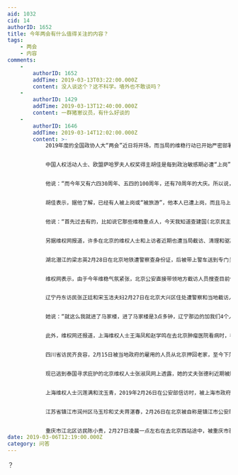```yaml
---
aid: 1032
cid: 14
authorID: 1652
title: 今年两会有什么值得关注的内容？
tags:
    - 两会
    - 内容
comments:
    -
        authorID: 1652
        addTime: 2019-03-13T03:22:00.000Z
        content: 没人谈这个？这不科学。墙外也不敢谈吗？
    -
        authorID: 1429
        addTime: 2019-03-13T12:40:00.000Z
        content: 一群猪崽议员，有什么好谈的
    -
        authorID: 1646
        addTime: 2019-03-14T12:02:00.000Z
        content: >-
            2019年度的全国政协人大“两会”近日将开场，而当局的维稳行动已开始严密部署和执行，除对异议和民主人士进行监控或“旅游”外，一些在北京的维权人士和访民则被拦截、清理和驱赶。


            中国人权活动人士、欧盟萨哈罗夫人权奖得主胡佳是每到政治敏感期必遭“上岗”或“被旅游”的主要敏感人物之一。胡佳星期五接受美国之音采访时表示，“两会”维稳开启2019这一特殊敏感年的严控，可以预料，随着五四运动、六四屠杀、中共建政这些重大政治事件的“逢十”纪念日的到来，当局的维稳将特别严厉。


            他说：“而今年又有六四30周年、五四的100周年，还有70周年的大庆。所以说，两会是这些的启始，也是一个演练吧。往年有的它今年都有。也因此我们能感觉到，哪一个国家的议会开会的时候需要100多万人，就包括军队、武警、公安、国家安全，以及社会安保力量，会需要这么多人去所谓保卫。什么样的人开会如此的战战兢兢，如履薄冰，动用这么多的社会资源。但是，中国每年都会上演。如果在它的特殊年份的话，这种上演的幅度还要比其他年份加大。”


            胡佳表示，据他了解，已经有人被上岗或“被旅游”，他本人已遭上岗，而且马上就被带离北京异地监管。


            他说：“首先过去有的，比如说它那些维稳重点人，今天我知道查建国(北京民主人士)已经离京了，可能3月16号左右才能回来吧。我也知道齐志勇(六四抗暴伤残者)2月16日就‘上岗’了。我这边也是一样，我2月16日也是开始。后天的时候才离开北京，但什么时候回来没有具体告诉我。去的地方也是广东那边。”


            另据维权网报道，许多在北京的维权人士和上访者近期也遭当局截访、清理和驱离。长期在北京的辽宁抚顺马三家女子劳教所受害人朱桂芹，2月24日在北京遭警察扣押，并由抚顺市政府截访人员强行押送回抚顺，被控制在一家医院病房里，被多人换班24小时看守。朱桂芹多年前被截访回当地被看押时曾遭受过暴打。


            湖北潜江的梁志英2月28日在北京地铁遭警察查身份证，后被带上警车送到专门关押上访人员的“北京市马家楼救济服务中心”。随后被当地多人押上火车回潜江。


            维权网表示，由于今年维稳气氛紧张，北京公安直接带领地方截访人员搜查目前仍滞留在北京上访的访民。


            辽宁丹东访民张正廷和宋玉洁夫妇2月27日在北京大兴区住处遭警察和当地截访人员上门，经抗争后被送到马家楼，再被带回丹东。宋玉洁星期五对美国之音表示，她们长期在北京上访，没有任何违法行为，一到敏感时候就被驱赶。


            她说：“就这么我就进了马家楼，进了马家楼是3点多钟，辽宁那边的加我们4个人。7点半的时候又进来一批，被我们地方的公安的、政府的给我们接出来了。然后我们就回到丹东，送到一家汉庭酒店，由当地的农民每天看护我们。我说，我们也没有违法。对不对，你把我们厂子抢没了，家也抢没了。我现在要家没家，要什么没有。我在北京长期居住，已经住10年了。可是你们一到非常时期就截我们。我在12年十八大的时候被他们截了，然后还给我们打了，派出所用手铐子给押回来。眼睛没差点给我打爆了。”


            此外，维权网还报道，上海维权人士王海凤和赵学鸣在去北京肿瘤医院看病时，被上海驻京办人员拦截。湖北省襄阳市维权人士何斌、徐彩虹夫妇，2月27日在北京前门附近租住地，遭派出所和市局警察驱赶。


            四川省访民齐良容，2月15日被当地政府的雇用的人员从北京押回老家，至今下落不明。齐良容十几年的冤案未得到解决，反被地方政府强制拘留近20次。最近一次是被刑拘一年半后，去年10月无罪释放。


            现已逃到泰国寻求庇护的北京维权人士张淑凤网上透露，她的丈夫张德利近期被顺义区当局雇的人员看守，失去自由。


            上海维权人士沉莲满和沈玉青，2019年2月26日在公安部信访时，被上海市政府驻京办人员拦截，押送回上海。


            江苏省镇江市润州区马玉珍和丈夫蒋湛春，2月26日在北京被自称是镇江市公安局的人绑架，被当地公安限制了自甴。蒋湛春2015年年被陷害犯敲诈勒索罪，被关472天后2017年被无罪释放。


            重庆市江北区访民陈小贵，2月27日凌晨一点左右在去北京西站途中，被重庆市驻京办工作人员拦截并带走。
date: 2019-03-06T12:19:00.000Z
category: 问答
---
```


？
